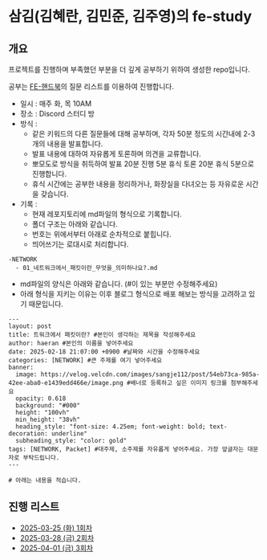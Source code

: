 # 삼김(김혜란, 김민준, 김주영)의 fe-study

## 개요
프로젝트를 진행하며 부족했던 부분을 더 깊게 공부하기 위하여 생성한 repo입니다.

공부는 [FE-핸드북](https://github.com/junh0328/prepare_frontend_interview?tab=readme-ov-file)의 질문 리스트를 이용하여 진행합니다.

- 일시 : 매주 화, 목 10AM
- 장소 : Discord 스터디 방
- 방식 :
  - 같은 키워드의 다른 질문들에 대해 공부하며, 각자 50분 정도의 시간내에 2-3개의 내용을 발표합니다.
  - 발표 내용에 대하여 자유롭게 토론하며 의견을 교류합니다.
  - 뽀모도로 방식을 취득하여 발표 20분 진행 5분 휴식 토론 20분 휴식 5분으로 진행합니다.
  - 휴식 시간에는 공부한 내용을 정리하거나, 화장실을 다녀오는 등 자유로운 시간을 갖습니다.
- 기록 :
  - 현재 레포지토리에 md파일의 형식으로 기록합니다.
  - 폴더 구조는 아래와 같습니다.
  - 번호는 위에서부터 아래로 순차적으로 붙힙니다.
  - 띄어쓰기는 로대시로 처리합니다.
```
-NETWORK
  - 01_네트워크에서_패킷이란_무엇을_의미하나요?.md
```
  - md파일의 양식은 아래와 같습니다. (#이 있는 부분만 수정해주세요)
  - 아래 형식을 지키는 이유는 이후 블로그 형식으로 배포 해보는 방식을 고려하고 있기 때문입니다.
```
---
layout: post
title: 트워크에서 패킷이란? #본인이 생각하는 제목을 작성해주세요
author: haeran #본인의 이름을 넣어주세요
date: 2025-02-18 21:07:00 +0900 #날짜와 시간을 수정해주세요
categories: [NETWORK] #큰 주제를 여기 넣어주세요
banner:
  image: https://velog.velcdn.com/images/sangje112/post/54eb73ca-985a-42ee-aba0-e1439edd466e/image.png #배너로 등록하고 싶은 이미지 링크를 첨부해주세요
  opacity: 0.618
  background: "#000"
  height: "100vh"
  min_height: "38vh"
  heading_style: "font-size: 4.25em; font-weight: bold; text-decoration: underline"
  subheading_style: "color: gold"
tags: [NETWORK, Packet] #대주제, 소주제를 자유롭게 넣어주세요. 가장 앞글자는 대문자로 부탁드립니다.
---

# 아래는 내용을 적습니다.
```
     
## 진행 리스트

- [2025-03-25 (화) 1회차](https://github.com/samgak-kimbap/fe-study/issues/3)
- [2025-03-28 (금) 2회차](https://github.com/samgak-kimbap/fe-study/issues/4)
- [2025-04-01 (금) 3회차](https://github.com/samgak-kimbap/fe-study/issues/5)

